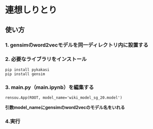 # 連想しりとり
## 使い方
### 1. gensimのword2vecモデルを同一ディレクトリ内に設置する
### 2. 必要なライブラリをインストール
```
pip install pykakasi
pip install gensim
```
### 3. main.py（main.ipynb）を編集する
```
rensou.App(ROOT, model_name='wiki_model_sg_20.model')
```
**引数model_nameにgensimのword2vecのモデル名をいれる**
### 4.実行
